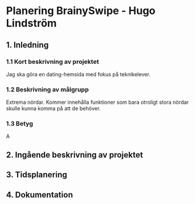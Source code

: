 # Planering BrainySwipe - Hugo Lindström

## 1. Inledning

### 1.1 Kort beskrivning av projektet
Jag ska göra en dating-hemsida med fokus på teknikelever.

### 1.2 Beskrivning av målgrupp
Extrema nördar. Kommer innehålla funktioner som bara otroligt stora nördar skulle kunna komma på att de behöver.

### 1.3 Betyg
A

## 2. Ingående beskrivning av projektet

## 3. Tidsplanering

## 4. Dokumentation
